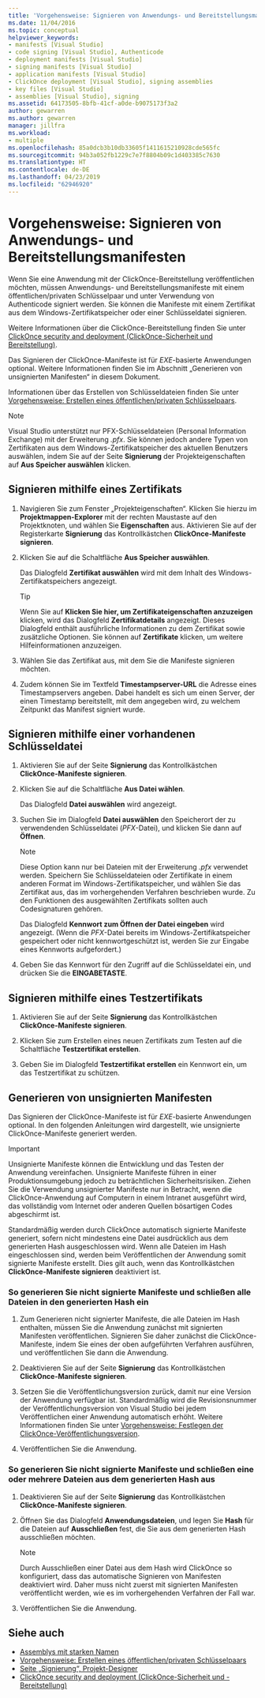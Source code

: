 ```yaml
---
title: 'Vorgehensweise: Signieren von Anwendungs- und Bereitstellungsmanifesten'
ms.date: 11/04/2016
ms.topic: conceptual
helpviewer_keywords:
- manifests [Visual Studio]
- code signing [Visual Studio], Authenticode
- deployment manifests [Visual Studio]
- signing manifests [Visual Studio]
- application manifests [Visual Studio]
- ClickOnce deployment [Visual Studio], signing assemblies
- key files [Visual Studio]
- assemblies [Visual Studio], signing
ms.assetid: 64173505-8bfb-41cf-a0de-b9075173f3a2
author: gewarren
ms.author: gewarren
manager: jillfra
ms.workload:
- multiple
ms.openlocfilehash: 85a0dcb3b10db33605f1411615210928cde565fc
ms.sourcegitcommit: 94b3a052fb1229c7e7f8804b09c1d403385c7630
ms.translationtype: HT
ms.contentlocale: de-DE
ms.lasthandoff: 04/23/2019
ms.locfileid: "62946920"
---
```

# <a name="how-to-sign-application-and-deployment-manifests"></a>Vorgehensweise: Signieren von Anwendungs- und Bereitstellungsmanifesten

Wenn Sie eine Anwendung mit der ClickOnce-Bereitstellung veröffentlichen möchten, müssen Anwendungs- und Bereitstellungsmanifeste mit einem öffentlichen/privaten Schlüsselpaar und unter Verwendung von Authenticode signiert werden. Sie können die Manifeste mit einem Zertifikat aus dem Windows-Zertifikatspeicher oder einer Schlüsseldatei signieren.

 Weitere Informationen über die ClickOnce-Bereitstellung finden Sie unter [ClickOnce security and deployment (ClickOnce-Sicherheit und Bereitstellung)](../deployment/clickonce-security-and-deployment.md).

 Das Signieren der ClickOnce-Manifeste ist für *EXE*-basierte Anwendungen optional. Weitere Informationen finden Sie im Abschnitt „Generieren von unsignierten Manifesten“ in diesem Dokument.

 Informationen über das Erstellen von Schlüsseldateien finden Sie unter [Vorgehensweise: Erstellen eines öffentlichen/privaten Schlüsselpaars](/dotnet/framework/app-domains/how-to-create-a-public-private-key-pair).

> [!NOTE]
> Visual Studio unterstützt nur PFX-Schlüsseldateien (Personal Information Exchange) mit der Erweiterung *.pfx*. Sie können jedoch andere Typen von Zertifikaten aus dem Windows-Zertifikatspeicher des aktuellen Benutzers auswählen, indem Sie auf der Seite **Signierung** der Projekteigenschaften auf **Aus Speicher auswählen** klicken.

## <a name="sign-using-a-certificate"></a>Signieren mithilfe eines Zertifikats

1. Navigieren Sie zum Fenster „Projekteigenschaften“. Klicken Sie hierzu im **Projektmappen-Explorer** mit der rechten Maustaste auf den Projektknoten, und wählen Sie **Eigenschaften** aus. Aktivieren Sie auf der Registerkarte **Signierung** das Kontrollkästchen **ClickOnce-Manifeste signieren**.

2. Klicken Sie auf die Schaltfläche **Aus Speicher auswählen**.

     Das Dialogfeld **Zertifikat auswählen** wird mit dem Inhalt des Windows-Zertifikatspeichers angezeigt.

    > [!TIP]
    > Wenn Sie auf **Klicken Sie hier, um Zertifikateigenschaften anzuzeigen** klicken, wird das Dialogfeld **Zertifikatdetails** angezeigt. Dieses Dialogfeld enthält ausführliche Informationen zu dem Zertifikat sowie zusätzliche Optionen. Sie können auf **Zertifikate** klicken, um weitere Hilfeinformationen anzuzeigen.

3. Wählen Sie das Zertifikat aus, mit dem Sie die Manifeste signieren möchten.

4. Zudem können Sie im Textfeld **Timestampserver-URL** die Adresse eines Timestampservers angeben. Dabei handelt es sich um einen Server, der einen Timestamp bereitstellt, mit dem angegeben wird, zu welchem Zeitpunkt das Manifest signiert wurde.

## <a name="sign-using-an-existing-key-file"></a>Signieren mithilfe einer vorhandenen Schlüsseldatei

1. Aktivieren Sie auf der Seite **Signierung** das Kontrollkästchen **ClickOnce-Manifeste signieren**.

2. Klicken Sie auf die Schaltfläche **Aus Datei wählen**.

     Das Dialogfeld **Datei auswählen** wird angezeigt.

3. Suchen Sie im Dialogfeld **Datei auswählen** den Speicherort der zu verwendenden Schlüsseldatei (*PFX*-Datei), und klicken Sie dann auf **Öffnen**.

    > [!NOTE]
    > Diese Option kann nur bei Dateien mit der Erweiterung *.pfx* verwendet werden. Speichern Sie Schlüsseldateien oder Zertifikate in einem anderen Format im Windows-Zertifikatspeicher, und wählen Sie das Zertifikat aus, das im vorhergehenden Verfahren beschrieben wurde. Zu den Funktionen des ausgewählten Zertifikats sollten auch Codesignaturen gehören.

     Das Dialogfeld **Kennwort zum Öffnen der Datei eingeben** wird angezeigt. (Wenn die *PFX*-Datei bereits im Windows-Zertifikatspeicher gespeichert oder nicht kennwortgeschützt ist, werden Sie zur Eingabe eines Kennworts aufgefordert.)

4. Geben Sie das Kennwort für den Zugriff auf die Schlüsseldatei ein, und drücken Sie die **EINGABETASTE**.

## <a name="sign-using-a-test-certificate"></a>Signieren mithilfe eines Testzertifikats

1. Aktivieren Sie auf der Seite **Signierung** das Kontrollkästchen **ClickOnce-Manifeste signieren**.

2. Klicken Sie zum Erstellen eines neuen Zertifikats zum Testen auf die Schaltfläche **Testzertifikat erstellen**.

3. Geben Sie im Dialogfeld **Testzertifikat erstellen** ein Kennwort ein, um das Testzertifikat zu schützen.

## <a name="generate-unsigned-manifests"></a>Generieren von unsignierten Manifesten

Das Signieren der ClickOnce-Manifeste ist für *EXE*-basierte Anwendungen optional. In den folgenden Anleitungen wird dargestellt, wie unsignierte ClickOnce-Manifeste generiert werden.

> [!IMPORTANT]
> Unsignierte Manifeste können die Entwicklung und das Testen der Anwendung vereinfachen. Unsignierte Manifeste führen in einer Produktionsumgebung jedoch zu beträchtlichen Sicherheitsrisiken. Ziehen Sie die Verwendung unsignierter Manifeste nur in Betracht, wenn die ClickOnce-Anwendung auf Computern in einem Intranet ausgeführt wird, das vollständig vom Internet oder anderen Quellen bösartigen Codes abgeschirmt ist.

 Standardmäßig werden durch ClickOnce automatisch signierte Manifeste generiert, sofern nicht mindestens eine Datei ausdrücklich aus dem generierten Hash ausgeschlossen wird. Wenn alle Dateien im Hash eingeschlossen sind, werden beim Veröffentlichen der Anwendung somit signierte Manifeste erstellt. Dies gilt auch, wenn das Kontrollkästchen **ClickOnce-Manifeste signieren** deaktiviert ist.

### <a name="to-generate-unsigned-manifests-and-include-all-files-in-the-generated-hash"></a>So generieren Sie nicht signierte Manifeste und schließen alle Dateien in den generierten Hash ein

1. Zum Generieren nicht signierter Manifeste, die alle Dateien im Hash enthalten, müssen Sie die Anwendung zunächst mit signierten Manifesten veröffentlichen. Signieren Sie daher zunächst die ClickOnce-Manifeste, indem Sie eines der oben aufgeführten Verfahren ausführen, und veröffentlichen Sie dann die Anwendung.

2. Deaktivieren Sie auf der Seite **Signierung** das Kontrollkästchen **ClickOnce-Manifeste signieren**.

3. Setzen Sie die Veröffentlichungsversion zurück, damit nur eine Version der Anwendung verfügbar ist. Standardmäßig wird die Revisionsnummer der Veröffentlichungsversion von Visual Studio bei jedem Veröffentlichen einer Anwendung automatisch erhöht. Weitere Informationen finden Sie unter [Vorgehensweise: Festlegen der ClickOnce-Veröffentlichungsversion](../deployment/how-to-set-the-clickonce-publish-version.md).

4. Veröffentlichen Sie die Anwendung.

### <a name="to-generate-unsigned-manifests-and-exclude-one-or-more-files-from-the-generated-hash"></a>So generieren Sie nicht signierte Manifeste und schließen eine oder mehrere Dateien aus dem generierten Hash aus

1. Deaktivieren Sie auf der Seite **Signierung** das Kontrollkästchen **ClickOnce-Manifeste signieren**.

2. Öffnen Sie das Dialogfeld **Anwendungsdateien**, und legen Sie **Hash** für die Dateien auf **Ausschließen** fest, die Sie aus dem generierten Hash ausschließen möchten.

    > [!NOTE]
    > Durch Ausschließen einer Datei aus dem Hash wird ClickOnce so konfiguriert, dass das automatische Signieren von Manifesten deaktiviert wird. Daher muss nicht zuerst mit signierten Manifesten veröffentlicht werden, wie es im vorhergehenden Verfahren der Fall war.

3. Veröffentlichen Sie die Anwendung.

## <a name="see-also"></a>Siehe auch

- [Assemblys mit starken Namen](/dotnet/framework/app-domains/strong-named-assemblies)
- [Vorgehensweise: Erstellen eines öffentlichen/privaten Schlüsselpaars](/dotnet/framework/app-domains/how-to-create-a-public-private-key-pair)
- [Seite „Signierung“, Projekt-Designer](../ide/reference/signing-page-project-designer.md)
- [ClickOnce security and deployment (ClickOnce-Sicherheit und -Bereitstellung)](../deployment/clickonce-security-and-deployment.md)